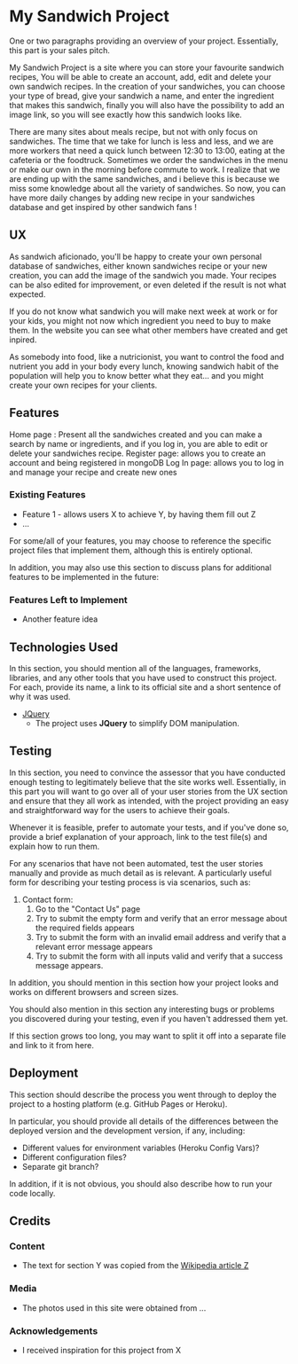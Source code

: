# My Sandwich Project

One or two paragraphs providing an overview of your project.
Essentially, this part is your sales pitch.

My Sandwich Project is a site where you can store your favourite sandwich recipes, 
You will be able to create an account, add, edit and delete your own sandwich recipes.
In the creation of your sandwiches, you can choose your type of bread, give your sandwich a name, and enter the ingredient that makes this sandwich, finally you will also have the possibility to add an image link, so you will see exactly how this sandwich looks like.

There are many sites about meals recipe, but not with only focus on sandwiches. The time that we take for lunch is less and less, and we are more workers that need a quick lunch between 12:30 to 13:00, eating at the cafeteria or the foodtruck.
Sometimes we order the sandwiches in the menu or make our own in the morning before commute to work.
I realize that we are ending up with the same sandwiches, and i believe this is because we miss some knowledge about all the variety of sandwiches. 
So now, you can have more daily changes by adding new recipe in your sandwiches database and get inspired by other sandwich fans !

## UX
 
<!-- Use this section to provide insight into your UX process, focusing on who this website is for, what it is that they want to achieve and how your project is the best way to help them achieve these things.

In particular, as part of this section we recommend that you provide a list of User Stories, with the following general structure:
- As a user type, I want to perform an action, so that I can achieve a goal. -->

As sandwich aficionado, you'll be happy to create your own personal database of sandwiches, either known sandwiches recipe or your new creation, you can add the image of the sandwich you made.
Your recipes can be also edited for improvement, or even deleted if the result is not what expected.

If you do not know what sandwich you will make next week at work or for your kids, you might not now which ingredient you need to buy to make them. In the website you can see what other members have created and get inpired.

As somebody into food, like a nutricionist, you want to control the food and nutrient you add in your body every lunch, knowing sandwich habit of the population will help you to know better what they eat... and you might create your own recipes for your clients.

<!-- This section is also where you would share links to any wireframes, mockups, diagrams etc. that you created as part of the design process. These files should themselves either be included as a pdf file in the project itself (in an separate directory), or just hosted elsewhere online and can be in any format that is viewable inside the browser. -->

## Features

<!-- In this section, you should go over the different parts of your project, and describe each in a sentence or so. -->
Home page : Present all the sandwiches created and you can make a search by name or ingredients, and if you log in, you are able to edit or delete your sandwiches recipe.
Register page: allows you to create an account and being registered in mongoDB
Log In page: allows you to log in and manage your recipe and create new ones


### Existing Features
- Feature 1 - allows users X to achieve Y, by having them fill out Z
- ...

For some/all of your features, you may choose to reference the specific project files that implement them, although this is entirely optional.

In addition, you may also use this section to discuss plans for additional features to be implemented in the future:

### Features Left to Implement
- Another feature idea

## Technologies Used

In this section, you should mention all of the languages, frameworks, libraries, and any other tools that you have used to construct this project. For each, provide its name, a link to its official site and a short sentence of why it was used.

- [JQuery](https://jquery.com)
    - The project uses **JQuery** to simplify DOM manipulation.


## Testing

In this section, you need to convince the assessor that you have conducted enough testing to legitimately believe that the site works well. Essentially, in this part you will want to go over all of your user stories from the UX section and ensure that they all work as intended, with the project providing an easy and straightforward way for the users to achieve their goals.

Whenever it is feasible, prefer to automate your tests, and if you've done so, provide a brief explanation of your approach, link to the test file(s) and explain how to run them.

For any scenarios that have not been automated, test the user stories manually and provide as much detail as is relevant. A particularly useful form for describing your testing process is via scenarios, such as:

1. Contact form:
    1. Go to the "Contact Us" page
    2. Try to submit the empty form and verify that an error message about the required fields appears
    3. Try to submit the form with an invalid email address and verify that a relevant error message appears
    4. Try to submit the form with all inputs valid and verify that a success message appears.

In addition, you should mention in this section how your project looks and works on different browsers and screen sizes.

You should also mention in this section any interesting bugs or problems you discovered during your testing, even if you haven't addressed them yet.

If this section grows too long, you may want to split it off into a separate file and link to it from here.

## Deployment

This section should describe the process you went through to deploy the project to a hosting platform (e.g. GitHub Pages or Heroku).

In particular, you should provide all details of the differences between the deployed version and the development version, if any, including:
- Different values for environment variables (Heroku Config Vars)?
- Different configuration files?
- Separate git branch?

In addition, if it is not obvious, you should also describe how to run your code locally.


## Credits

### Content
- The text for section Y was copied from the [Wikipedia article Z](https://en.wikipedia.org/wiki/Z)

### Media
- The photos used in this site were obtained from ...

### Acknowledgements

- I received inspiration for this project from X
